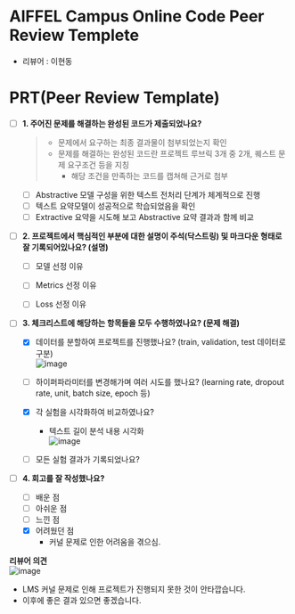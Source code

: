 # AIFFEL Campus Online Code Peer Review Templete
- 리뷰어 : 이현동


# PRT(Peer Review Template)
- [ ]  **1. 주어진 문제를 해결하는 완성된 코드가 제출되었나요?**
    > - 문제에서 요구하는 최종 결과물이 첨부되었는지 확인
    > - 문제를 해결하는 완성된 코드란 프로젝트 루브릭 3개 중 2개, 퀘스트 문제 요구조건 등을 지칭
    >    - 해당 조건을 만족하는 코드를 캡쳐해 근거로 첨부  
     
    - [ ] Abstractive 모델 구성을 위한 텍스트 전처리 단계가 체계적으로 진행
    - [ ] 텍스트 요약모델이 성공적으로 학습되었음을 확인
    - [ ] Extractive 요약을 시도해 보고 Abstractive 요약 결과과 함께 비교
    
- [ ]  **2. 프로젝트에서 핵심적인 부분에 대한 설명이 주석(닥스트링) 및 마크다운 형태로 잘 기록되어있나요? (설명)**
    - [ ]  모델 선정 이유
    - [ ]  Metrics 선정 이유
    - [ ]  Loss 선정 이유

    
- [ ]  **3. 체크리스트에 해당하는 항목들을 모두 수행하였나요? (문제 해결)**
    - [x]  데이터를 분할하여 프로젝트를 진행했나요? (train, validation, test 데이터로 구분)  
          ![image](https://github.com/DevHDL/AIFFEL_jhlee/assets/163500244/de16310f-3990-4e41-a58d-f80305748a95)
 
    - [ ]  하이퍼파라미터를 변경해가며 여러 시도를 했나요? (learning rate, dropout rate, unit, batch size, epoch 등)
    - [x]  각 실험을 시각화하여 비교하였나요?  
          - 텍스트 길이 분석 내용 시각화  
          ![image](https://github.com/DevHDL/AIFFEL_jhlee/assets/163500244/05ac8cc8-5b27-4b6c-b060-3db505496618)

    - [ ]  모든 실험 결과가 기록되었나요?

        
- [ ]  **4. 회고를 잘 작성했나요?**
    - [ ]  배운 점
    - [ ]  아쉬운 점
    - [ ]  느낀 점
    - [x]  어려웠던 점  
          - 커널 문제로 인한 어려움을 겪으심.

**리뷰어 의견**  
![image](https://github.com/DevHDL/AIFFEL_jhlee/assets/163500244/59ec71fe-91d3-44a6-960e-f308db0a873e)
- LMS 커널 문제로 인해 프로젝트가 진행되지 못한 것이 안타깝습니다.
- 이후에 좋은 결과 있으면 좋겠습니다.



